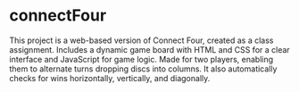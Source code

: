 # connectFour
This project is a web-based version of Connect Four, created as a class assignment. Includes a dynamic game board with HTML and CSS for a clear interface and JavaScript for game logic. Made for two players, enabling them to alternate turns dropping discs into columns. It also automatically checks for wins horizontally, vertically, and diagonally. 
